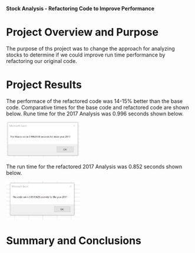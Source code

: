 **Stock Analysis - Refactoring Code to Improve Performance**

# Project Overview and Purpose

The purpose of ths project was to change the approach for analyzing stocks to determine if we could improve run time performance by refactoring our original code.

# Project Results

The performace of the refactored code was 14-15% better than the base code.  Comparative times for the base code and refactored code are shown below.
Rune time for the 2017 Analysis was 0.996 seconds shown below.

<img src="Resources/Base run time 2017.png" alt="Resources/Base run time 2017.png" width="200">

The run time for the refactored 2017 Analysis was 0.852 seconds shown below.

<img src="Resources/Refactored run time 2017.png" alt="Resources/Refactored run time 2017.png" width="200" align=center>




# Summary and Conclusions

